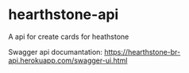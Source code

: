 # hearthstone-api
A api for create cards for heathstone

Swagger api documantation: https://hearthstone-br-api.herokuapp.com/swagger-ui.html
